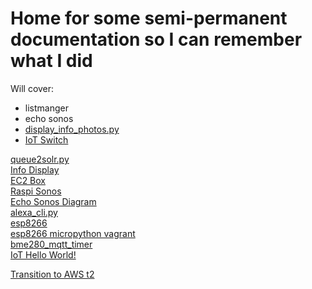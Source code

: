 # Home for some semi-permanent documentation so I can remember what I did

Will cover:

- listmanger
- echo sonos
- [display_info_photos.py](/display_info_photos)
- [IoT Switch](/iot_switch)
 
[queue2solr.py](/queue2solr)  
[Info Display](/info_display)  
[EC2 Box](/ec2)   
[Raspi Sonos](/raspi_sonos)  
[Echo Sonos Diagram](/echo_sonos_diagram)   
[alexa_cli.py](/alexa_cli)   
[esp8266](/esp8266)   
[esp8266 micropython vagrant](/esp8266_micropython_vagrant)  
[bme280_mqtt_timer](/bme280_mqtt_timer)  
[IoT Hello World!](/iot_hello_world)

[Transition to AWS t2](/transition_to_t2)



